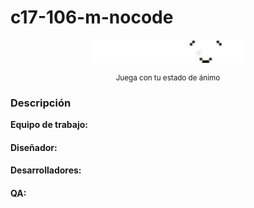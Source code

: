 # c17-106-m-nocode
<p align="center">
  <img src="Logo Playmood.png" alt="Logo del proyecto" width="250">
</p>

<p align="center" style="font-size: smaller;">Juega con tu estado de ánimo</p>




### Descripción


**Equipo de trabajo:**

#### Diseñador:

#### Desarrolladores:

#### QA:
